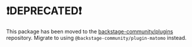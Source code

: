 # ❗DEPRECATED❗

This package has been moved to the [backstage-community/plugins](https://github.com/backstage/community-plugins) repository. Migrate to using `@backstage-community/plugin-matomo` instead.